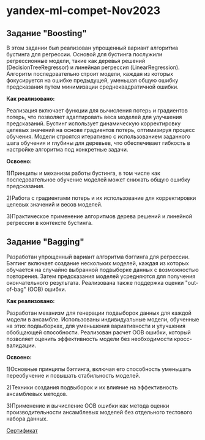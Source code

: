 # yandex-ml-compet-Nov2023
## Задание "Boosting"
В этом задании был реализован упрощенный вариант алгоритма бустинга для регрессии. Основой для бустинга послужили регрессионные модели, такие как деревья решений (DecisionTreeRegressor) и линейная регрессия (LinearRegression).
Алгоритм последовательно строит модели, каждая из которых фокусируется на ошибке предыдущей, уменьшая общую ошибку предсказания путем минимизации среднеквадратичной ошибки.

**Как реализовано:**

Реализация включает функции для вычисления потерь и градиентов потерь, что позволяет адаптировать веса моделей для улучшения предсказаний.
Бустинг использует динамическую корректировку целевых значений на основе градиентов потерь, оптимизируя процесс обучения.
Модели строятся итеративно с использованием заданного шага обучения и глубины для деревьев, что обеспечивает гибкость в настройке алгоритма под конкретные задачи.

**Освоено:**

1)Принципы и механизм работы бустинга, в том числе как последовательное обучение моделей может снижать общую ошибку предсказания.

2)Работа с градиентами потерь и их использование для корректировки целевых значений и весов моделей.

3)Практическое применение алгоритмов дерева решений и линейной регрессии в контексте бустинга.

## Задание "Bagging"
Разработан упрощенный вариант алгоритма бэггинга для регрессии. Бэггинг включает создание нескольких моделей, каждая из которых обучается на случайно выбранной подвыборке данных с возможностью повторения. 
Затем предсказания моделей усредняются для получения окончательного результата. Реализована также поддержка оценки "out-of-bag" (OOB) ошибки.

**Как реализовано:**

Разработан механизм для генерации подвыборок данных для каждой модели в ансамбле.
Использованы индивидуальные модели, обученные на этих подвыборках, для уменьшения вариативности и улучшения обобщающей способности.
Реализован расчет OOB ошибки, который позволяет оценить эффективность модели без необходимости кросс-валидации.

**Освоено:**

1)Основные принципы бэггинга, включая его способность уменьшать переобучение и повышать стабильность моделей.

2)Техники создания подвыборок и их влияние на эффективность ансамблевых методов.

3)Применение и вычисление OOB ошибки как метода оценки производительности ансамблевых моделей без отдельного тестового набора данных.

[Сертификат](https://certify.s3.yandex.net/young-yandex/c0eed431-76f4-4268-ab7d-5a96d42510aa/e6b19a65-11fd-461b-be5e-781ffdd5f36c.pdf?mindbox-message-key=-7998392931048161280&mindbox-click-id=f412b169-435b-4641-beb7-2034e920be90&utm_source=mindbox&utm_medium=email&utm_campaign=training4&utm_content=certificate)
